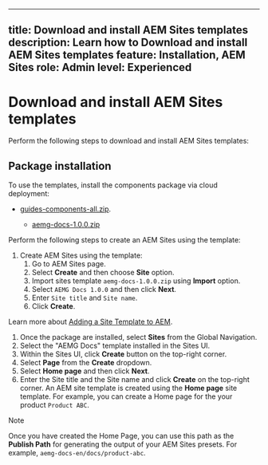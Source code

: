 
---
title: Download and install AEM Sites templates
description: Learn how to Download and install AEM Sites templates
feature: Installation, AEM Sites
role: Admin
level: Experienced
---

# Download and install  AEM Sites templates

Perform the following steps to download and install  AEM Sites templates:





## Package installation

To use the templates, install the components package via cloud deployment: 
* [guides-components-all.zip](
https://github.com/adobe/aemg-sites-components/).

    * [aemg-docs-1.0.0.zip](https://github.com/adobe/aemg-docs)
    
Perform the following steps to create an AEM Sites using the template: 


1. Create AEM Sites using the template: 
    1. Go to AEM Sites page.
    1. Select **Create** and then choose **Site** option.
    1. Import sites template `aemg-docs-1.0.0.zip` using **Import** option.
    1. Select `AEMG Docs 1.0.0` and then click **Next**.
    1. Enter `Site title` and `Site name`.
    1. Click **Create**.
    
Learn more about [Adding a Site Template to AEM](https://experienceleague.adobe.com/en/docs/experience-manager-cloud-service/content/sites/administering/site-creation/site-templates#adding).


1. Once the package are installed, select **Sites** from the Global Navigation.
1. Select the "AEMG Docs" template installed in the Sites UI.
1. Within the Sites UI, click **Create** button on the top-right corner.
1. Select **Page** from the **Create** dropdown.
1. Select **Home page** and then click **Next**. 
1. Enter the Site title and the Site name and click **Create** on the top-right corner. An AEM site template is created using the **Home page** site template. For example, you can create a Home page for the your product `Product ABC`.


>[!NOTE]
>
>Once you have created the Home Page, you can use this path as the **Publish Path** for generating the output of your AEM Sites presets. For example, `aemg-docs-en/docs/product-abc`.